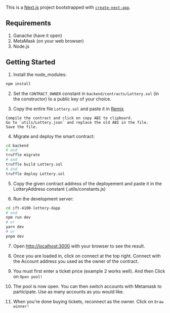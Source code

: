 This is a [Next.js](https://nextjs.org/) project bootstrapped with [`create-next-app`](https://github.com/vercel/next.js/tree/canary/packages/create-next-app).

## Requirements

1. Ganache (have it open)
2. MetaMask (on your web browser)
3. Node.js

## Getting Started

1. Install the node_modules:

```bash
npm install
```

2. Set the `CONTRACT_OWNER` constant in `backend/contracts/Lottery.sol` (in the constructor) to a public key of your choice.

3. Copy the entire file `Lottery.sol` and paste it in [Remix](https://remix.ethereum.org)

```
Compile the contract and click on copy ABI to clipboard.
Go to `utils/Lottery.json` and replace the old ABI in the file.
Save the file.
```

4. Migrate and deploy the smart contract:

```bash
cd backend
# and
truffle migrate
# and
truffle build Lottery.sol
# and
truffle deploy Lottery.sol
```

5. Copy the given contract address of the deployement and paste it in the LotteryAddress constant (.utils/constants.js)

6. Run the development server:

```bash
cd ift-4100-lottery-dapp
# and
npm run dev
# or
yarn dev
# or
pnpm dev
```

7. Open [http://localhost:3000](http://localhost:3000) with your browser to see the result.

8. Once you are loaded in, click on connect at the top right. Connect with the Account address you used as the owner of the contract.

9. You must first enter a ticket price (example 2 works well). And then Click on `Open pool!`

10. The pool is now open. You can then switch accounts with Metamask to participate. Use as many accounts as you would like. 

11. When you're done buying tickets, reconnect as the owner. Click on `Draw winner!`
